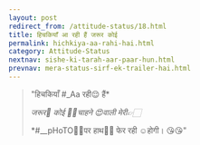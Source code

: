 ```yaml
---
layout: post
redirect_from: /attitude-status/18.html
title: हिचकियाँ आ रही हैं जरूर कोई
permalink: hichkiya-aa-rahi-hai.html
category: Attitude-Status
nextnav: sishe-ki-tarah-aar-paar-hun.html
prevnav: mera-status-sirf-ek-trailer-hai.html
---
```

> "हिचकियाँ  #_Aa रही😌 हैं* 
> 
> *जरूर🤔 कोई ☝🏻चाहने 😍वाली मेरी👉🏻*
> 
> *#__pHoTO👲🏻पर हाथ✋🏻 फेर रही ☺होगी।  😘😘"